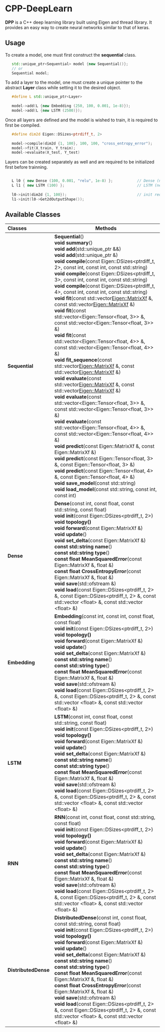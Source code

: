 # CPP-DeepLearn

__DPP__ is a C++ deep learning library built using Eigen and thread library. It provides an easy way to create neural networks similar to that of keras. 

## Usage    
To create a model, one must first construct the __sequential__ class.

```c++
   std::unique_ptr<Sequential> model {new Sequential()}; 
   // or
   Sequential model;
```

To add a layer to the model, one must create a unique pointer to the abstract __Layer__ class while setting it to the desired object.
    
```c++
   #define L std::unique_ptr<Layer>  
   
   model->add(L {new Embedding (250, 100, 0.001, 1e-8)});
   model->add(L {new LSTM (2500)});
```

Once all layers are defined and the model is wished to train, it is required to first be compiled.   

```c++
   #define dim2d Eigen::DSizes<ptrdiff_t, 2> 
   
   model->compile(dim2d {1, 100}, 100, 100, "cross_entropy_error");        // input shape, epochs, batch size, cost function
   model->fit(X_train, Y_train);                                           // train
   model->evaluate(X_test, Y_test)                                         // test
```

Layers can be created separately as well and are required to be initialized first before trainning.

```c++
   
   L l0 { new Dense (100, 0.001, "relu", 1e-8) };           // Dense (neurons, learning rate, activation, optimization rate)   
   L l1 { new LSTM (100) };                                 // LSTM (neurons, learning rate, activation, recurrent activation, optimization rate)
   
   l0->init(dim2d {1, 100});                                // init requires input shape
   l1->init(l0->Get2dOutputShape());
```


## Available Classes

|__Classes__ | __Methods__ | 
|:----------- |-------------|
|__Sequential__ | __Sequential__() <br /> __void summary__() <br /> __void add__(std::unique_ptr<Layer> &&) <br /> __void add__(std::unique_ptr<Layer> &) <br /> __void compile__(const Eigen::DSizes<ptrdiff_t, 2>, const int, const int, const std::string) <br /> __void compile__(const Eigen::DSizes<ptrdiff_t, 3>, const int, const int, const std::string) <br /> __void compile__(const Eigen::DSizes<ptrdiff_t, 4>, const int, const int, const std::string) <br /> __void fit__(const std::vector<Eigen::MatrixXf> &, const std::vector<Eigen::MatrixXf> &) <br /> __void fit__(const std::vector<Eigen::Tensor<float, 3>> &, const std::vector<Eigen::Tensor<float, 3>> &) <br /> __void fit__(const std::vector<Eigen::Tensor<float, 4>> &, const std::vector<Eigen::Tensor<float, 4>> &) <br /> __void fit_sequence__(const std::vector<Eigen::MatrixXf> &, const std::vector<Eigen::MatrixXf> &) <br /> __void evaluate__(const std::vector<Eigen::MatrixXf> &, const std::vector<Eigen::MatrixXf> &) <br /> __void evaluate__(const std::vector<Eigen::Tensor<float, 3>> &, const std::vector<Eigen::Tensor<float, 3>> &) <br /> __void evaluate__(const std::vector<Eigen::Tensor<float, 4>> &, const std::vector<Eigen::Tensor<float, 4>> &) <br /> __void predict__(const Eigen::MatrixXf &, const Eigen::MatrixXf &) <br /> __void predict__(const Eigen::Tensor<float, 3> &, const Eigen::Tensor<float, 3> &) <br /> __void predict__(const Eigen::Tensor<float, 4> &, const Eigen::Tensor<float, 4> &) <br /> __void save_model__(const std::string) <br /> __void load_model__(const std::string, const int, const int)|
|__Dense__ | __Dense__(const int, const float, const std::string, const float) <br /> __void init__(const Eigen::DSizes<ptrdiff_t, 2>) <br /> __void topology()__ <br />  __void forward__(const Eigen::MatrixXf &) <br /> __void update__() <br /> __void set_delta__(const Eigen::MatrixXf &) <br /> __const std::string name__() <br /> __const std::string type__() <br /> __const float MeanSquaredError__(const Eigen::MatrixXf &, float &) <br /> __const float CrossEntropyError__(const Eigen::MatrixXf &, float &) <br /> __void save__(std::ofstream &) <br /> __void load__(const Eigen::DSizes<ptrdiff_t, 2> &, const Eigen::DSizes<ptrdiff_t, 2> &, const std::vector \<float> &, const std::vector \<float> &)|
|__Embedding__ | __Embedding__(const int, const int, const float, const float) <br /> __void init__(const Eigen::DSizes<ptrdiff_t, 2>) <br /> __void topology()__ <br /> __void forward__(const Eigen::MatrixXf &) <br /> __void update__() <br /> __void set_delta__(const Eigen::MatrixXf &) <br /> __const std::string name__() <br /> __const std::string type__() <br /> __const float MeanSquaredError__(const Eigen::MatrixXf &, float &) <br /> __void save__(std::ofstream &) <br /> __void load__(const Eigen::DSizes<ptrdiff_t, 2> &, const Eigen::DSizes<ptrdiff_t, 2> &, const std::vector \<float> &, const std::vector \<float> &)|
| __LSTM__ | __LSTM__(const int, const float, const std::string, const float) <br /> __void init__(const Eigen::DSizes<ptrdiff_t, 2>) <br /> __void topology()__ <br /> __void forward__(const Eigen::MatrixXf &) <br /> __void update__() <br /> __void set_delta__(const Eigen::MatrixXf &) <br /> __const std::string name__() <br /> __const std::string type__() <br /> __const float MeanSquaredError__(const Eigen::MatrixXf &, float &) <br /> __void save__(std::ofstream &) <br /> __void load__(const Eigen::DSizes<ptrdiff_t, 2> &, const Eigen::DSizes<ptrdiff_t, 2> &, const std::vector \<float> &, const std::vector \<float> &)|
| __RNN__ | __RNN__(const int, const float, const std::string, const float) <br /> __void init__(const Eigen::DSizes<ptrdiff_t, 2>) <br /> __void topology()__ <br /> __void forward__(const Eigen::MatrixXf &) <br /> __void update__() <br /> __void set_delta__(const Eigen::MatrixXf &) <br /> __const std::string name__() <br /> __const std::string type__() <br /> __const float MeanSquaredError__(const Eigen::MatrixXf &, float &) <br /> __void save__(std::ofstream &) <br /> __void load__(const Eigen::DSizes<ptrdiff_t, 2> &, const Eigen::DSizes<ptrdiff_t, 2> &, const std::vector \<float> &, const std::vector \<float> &)|
| __DistributedDense__ | __DistributedDense__(const int, const float, const std::string, const float) <br /> __void init__(const Eigen::DSizes<ptrdiff_t, 2>) <br /> __void topology()__ <br />  __void forward__(const Eigen::MatrixXf &) <br /> __void update__() <br /> __void set_delta__(const Eigen::MatrixXf &) <br /> __const std::string name__() <br /> __const std::string type__() <br /> __const float MeanSquaredError__(const Eigen::MatrixXf &, float &) <br /> __const float CrossEntropyError__(const Eigen::MatrixXf &, float &) <br /> __void save__(std::ofstream &) <br /> __void load__(const Eigen::DSizes<ptrdiff_t, 2> &, const Eigen::DSizes<ptrdiff_t, 2> &, const std::vector \<float> &, const std::vector \<float> &)|
 

